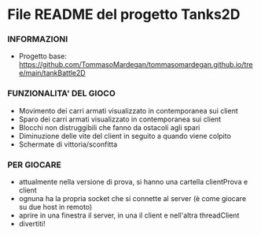 # File README del progetto Tanks2D

### INFORMAZIONI
- Progetto base: https://github.com/TommasoMardegan/tommasomardegan.github.io/tree/main/tankBattle2D
### FUNZIONALITA' DEL GIOCO
- Movimento dei carri armati visualizzato in contemporanea sui client
- Sparo dei carri armati visualizzato in contemporanea sui client
- Blocchi non distruggibili che fanno da ostacoli agli spari
- Diminuzione delle vite del client in seguito a quando viene colpito
- Schermate di vittoria/sconfitta
### PER GIOCARE
- attualmente nella versione di prova, si hanno una cartella clientProva e client
- ognuna ha la propria socket che si connette al server (è come giocare su due host in remoto)
- aprire in una finestra il server, in una il client e nell'altra threadClient
- divertiti!
